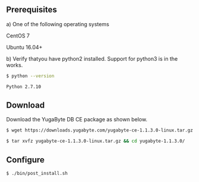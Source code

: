## Prerequisites

a) One of the following operating systems

<i class="icon-centos"></i> CentOS 7 

<i class="icon-ubuntu"></i> Ubuntu 16.04+

b) Verify thatyou have python2 installed. Support for python3 is in the works.

```{.sh .copy .separator-dollar}
$ python --version
```
```sh
Python 2.7.10
```

## Download

Download the YugaByte DB CE package as shown below.


```{.sh .copy .separator-dollar}
$ wget https://downloads.yugabyte.com/yugabyte-ce-1.1.3.0-linux.tar.gz
```
```{.sh .copy .separator-dollar}
$ tar xvfz yugabyte-ce-1.1.3.0-linux.tar.gz && cd yugabyte-1.1.3.0/
```

## Configure

```{.sh .copy .separator-dollar}
$ ./bin/post_install.sh
```
